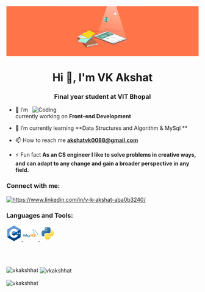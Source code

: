 <img align="center" alt="Designer and Developer" width="950" src="most-unique-reports-header.gif">
<h1 align="center">Hi 👋, I'm VK Akshat</h1>
<h3 align="center">Final year student at VIT Bhopal</h3>
<img align="right" alt="Coding" width="436" src="https://media.tenor.com/UttC4AITYR4AAAAd/full-stack-developer.gif">

- 🔭 I’m currently working on **Front-end Development**

- 🌱 I’m currently learning **Data Structures and Algorithm & MySql **

- 📫 How to reach me **akshatvk0088@gmail.com**

- ⚡ Fun fact **As an CS engineer I like to solve problems in creative ways, and can adapt to any change and gain a broader perspective in any field.**

<h3 align="left">Connect with me:</h3>
<p align="left">
<a href="https://www.linkedin.com/in/v-k-akshat-aba0b3240/" target="blank"><img align="center" src="https://raw.githubusercontent.com/rahuldkjain/github-profile-readme-generator/master/src/images/icons/Social/linked-in-alt.svg" alt="https://www.linkedin.com/in/v-k-akshat-aba0b3240/" height="30" width="40" /></a>

</p>

<h3 align="left">Languages and Tools:</h3>
<a href="https://www.w3schools.com/cpp/" target="_blank" rel="noreferrer"> <img src="https://raw.githubusercontent.com/devicons/devicon/master/icons/cplusplus/cplusplus-original.svg" alt="Java" width="40" height="40"/> </a> <a href="https://www.mysql.com/" target="_blank" rel="noreferrer"> <img src="https://raw.githubusercontent.com/devicons/devicon/master/icons/mysql/mysql-original-wordmark.svg" alt="mysql" width="40" height="40"/> </a> <a href="https://www.python.org" target="_blank" rel="noreferrer"> <img src="https://raw.githubusercontent.com/devicons/devicon/master/icons/python/python-original.svg" alt="python" width="40" height="40"/> </a>
<br><br><br><br>
<p><img align="left" src="https://github-readme-stats.vercel.app/api/top-langs?username=vkakshhat&show_icons=true&locale=en&layout=compact" alt="vkakshhat" /></p>

<p>&nbsp;<img align="center" src="https://github-readme-stats.vercel.app/api?username=vkakshhat&show_icons=true&locale=en" alt="vkakshhat" /></p>

<p><img align="center" src="https://github-readme-streak-stats.herokuapp.com/?user=vkakshhat&" alt="vkakshhat" /></p>
